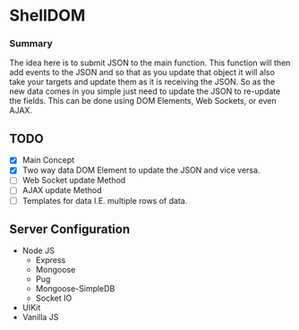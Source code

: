
# ShellDOM
### Summary
The idea here is to submit JSON to the main function.  This function will then add events to the JSON and so that as you update that object it will also take your targets and update them as it is receiving the JSON.  So as the new data comes in you simple just need to update the JSON to re-update the fields.  This can be done using DOM Elements, Web Sockets, or even AJAX.

## TODO

 - [x] Main Concept
 - [x] Two way data DOM Element to update the JSON and vice versa.
 - [ ] Web Socket update Method
 - [ ] AJAX update Method
 - [ ] Templates for data I.E. multiple rows of data.

## Server Configuration

 - Node JS
	 - Express
	 - Mongoose
	 - Pug
	 - Mongoose-SimpleDB
	 - Socket IO
 - UIKit
 - Vanilla JS
